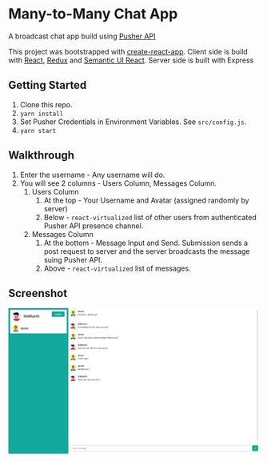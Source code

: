 # Many-to-Many Chat App

A broadcast chat app build using [Pusher API](https://pusher.com/)

This project was bootstrapped with [create-react-app](https://github.com/facebook/create-react-app).
Client side is build with [React](https://reactjs.org/), [Redux](https://redux.js.org) and [Semantic UI React](http://react.semantic-ui.com/).
Server side is built with Express

## Getting Started

1. Clone this repo.
2. `yarn install`
3. Set Pusher Credentials in Environment Variables. See `src/config.js`.
4. `yarn start`

## Walkthrough

1. Enter the username - Any username will do.
2. You will see 2 columns - Users Column, Messages Column.
    1. Users Column
        1. At the top - Your Username and Avatar (assigned randomly by server)
        2. Below - `react-virtualized` list of other users from authenticated Pusher API presence channel.
    2. Messages Column
        1. At the bottom - Message Input and Send. Submission sends a post request to server and the server broadcasts the message suing Pusher API.
        2. Above - `react-virtualized` list of messages.

## Screenshot

![](screenshot.png)

